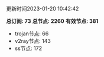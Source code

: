 更新时间2023-01-20 10:42:42

**总订阅: 73**
**总节点: 2260**
**有效节点: 381**
- trojan节点: 66
- v2ray节点: 143
- ss节点: 172
